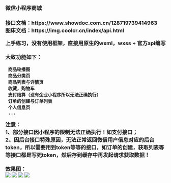<h3>微信小程序商城<h3>
  接口文档：https://www.showdoc.com.cn/128719739414963 <br>
  图床文档：https://img.coolcr.cn/index/api.html <br>
  
  上手练习，没有使用框架，直接用原生的wxml，wxss + 官方api编写 <br><br>
  大致功能如下：
   ```
    商品轮播图
    商品分类页
    商品列表与详情页
    收藏，购物车
    支付结算（没有企业小程序所以无法正确执行）
    订单的创建与订单列表
    个人信息页 
    ...
  ```
  
<b>注意：</b> <br>
  1、部分接口因小程序的限制无法正确执行！如支付接口； <br>
  2、因后台接口特殊原因，无法正常返回微信用户信息对应的后台token，所以需要用到token等等的接口，如订单的创建，获取列表等等接口都是写死token，然后存到缓存中再发起请求获取数据！<br>
  <br>
效果图：<br>
  <image src="https://s3.ax1x.com/2020/12/09/rClTGn.png" />
  <image src="https://s3.ax1x.com/2020/12/09/rCl4aQ.png" />
  <image src="https://s3.ax1x.com/2020/12/09/rCl55j.png" />
  <image src="https://s3.ax1x.com/2020/12/09/rCloPs.png" />
